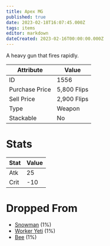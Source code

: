 ```yaml
---
title: Apex MG
published: true
date: 2023-02-18T16:07:45.000Z
tags: items
editor: markdown
dateCreated: 2023-02-16T00:00:00.000Z
---
```


A heavy gun that fires rapidly.

|Attribute|Value|
|-|-|
|ID|1556|
|Purchase Price|5,800 Flips|
|Sell Price|2,900 Flips|
|Type|Weapon|
|Stackable|No|

# Stats
|Stat|Value|
|-|-|
|Atk|25|
|Crit|-10|

# Dropped From
 * [Snowman](/monsters/snowman.md) (1%)
 * [Worker Yeti](/monsters/worker-yeti.md) (1%)
 * [Bee](/monsters/bee.md) (1%)
